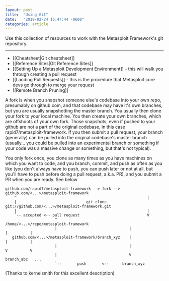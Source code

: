 ```yaml
---
layout: post
title:  "Using Git"
date:   "2019-02-24 16:47:44 -0600"
categories: article
---
```


Use this collection of resources to work with the Metasploit Framework's git repository.

-------------

* [[Cheatsheet|Git cheatsheet]]
* [[Reference Sites|Git Reference Sites]]
* [[Setting Up a Metasploit Development Environment]] - this will walk you through creating a pull request
* [[Landing Pull Requests]] - this is the procedure that Metasploit core devs go through to merge your request
* [[Remote Branch Pruning]]

A fork is when you snapshot someone else's codebase into your own repo, presumably on github.com, and that codebase may have it's own branches, but you are usually snapshotting the master branch.  You usually then clone your fork to your local machine.  You then create your own branches, which are offshoots of your own fork.  Those snapshots, even if pushed to your github are not a part of the original codebase, in this case rapid7/metasploit-framework.  If you then submit a pull request, your branch (generally) can be pulled into the original codebase's master branch (usually... you could be pulled into an experimental branch or something if your code was a massive change or something, but that's not typical).

You only fork once, you clone as many times as you have machines on which you want to code, and you branch, commit, and push as often as you like (you don't always have to push, you can push later or not at all, but you'll have to push before doing a pull request, a.k.a. PR), and you submit a PR when you are ready.  See below

```
github.com/rapid7/metasploit-framework --> fork --> github.com/<...>/metasploit-framework
    ^                                                          |
    |                               git clone git://github.com/<...>/metasploit-framework.git
    |                                                          |
    `-- accepted <-- pull request                              V
                      ^                        /home/<...>/repo/metasploit-framework
                      |                                |              |          |
   github.com/<...>/metasploit-framework/branch_xyz    |              |          |
                      |                                |              V          V
                      |                                V           branch_abc   ...
                      `--       push       <--      branch_xyz
```

(Thanks to kernelsmith for this excellent description)